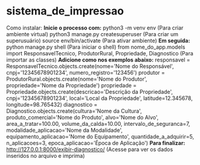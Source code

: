 # sistema_de_impressao

Como instalar:
**Inicie o processo com:**
    python3 -m venv env (Para criar ambiente virtual)
    python3 manage.py createsuperuser (Para criar um superusuário)
    source env/bin/activate (Para ativar ambiente)
**Em seguida:**
    python manage.py shell (Para iniciar o shell)
    from nome_do_app.models import ResponsavelTecnico, ProdutorRural, Propriedade, Diagnostico (Para importar as classes)
    **Adicione como nos exemplos abaixo:**
    responsavel = ResponsavelTecnico.objects.create(nome='Nome do Responsável', cnpj='12345678901234', numero_registro='123456')
    produtor = ProdutorRural.objects.create(nome='Nome do Produtor', propriedade='Nome da Propriedade')
    propriedade = Propriedade.objects.create(descricao='Descrição da Propriedade', cnpj='12345678901234', local='Local da Propriedade', latitude=12.345678, longitude=98.765432)
    diagnostico = Diagnostico.objects.create(cultura='Nome da Cultura', produto_comercial='Nome do Produto', alvo='Nome do Alvo', area_a_tratar=100.00, volume_da_calda=10.00, intervalo_de_seguranca=7, modalidade_aplicacao='Nome da Modalidade', equipamento_aplicacao='Nome do Equipamento', quantidade_a_adquirir=5, n_aplicacoes=3, epoca_aplicacao='Época de Aplicação')
**Para finalizar:**
    http://127.0.0.1:8000/exibir-diagnostico/ (Acesse para ver os dados inseridos no arquivo e imprima)
